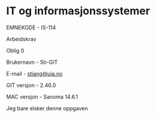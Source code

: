 # IT og informasjonssystemer
EMNEKODE - IS-114

Arbeidskrav

Oblig 0

Brukernavn - Sti-GIT

E-mail - stiang@uia.no

GIT versjon - 2.46.0

MAC versjon - Sanoma 14.6.1

Jeg bare elsker denne oppgaven